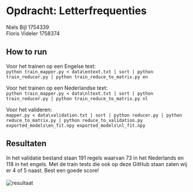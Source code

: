 # Opdracht: Letterfrequenties
Niels Bijl 1754339 <br>
Floris Videler 1758374

## How to run
Voor het trainen op een Engelse text:<br>
`python train_mapper.py < data\entext.txt | sort | python train_reducer.py | python train_reduce_to_matrix.py en` 

Voor het trainen op een Nederlandse text:<br>
`python train_mapper.py < data\nltext.txt | sort | python train_reducer.py | python train_reduce_to_matrix.py nl`

Voor het valideren:<br>
`mapper.py < data\validation.txt | sort | python reducer.py | python reduce_to_matrix.py | python reduce_to_validation.py exported_models\en_fit.npy exported_models\nl_fit.npy`

## Resultaten
In het validatie bestand staan 191 regels waarvan 73 in het Nederlands en 118 in het engels. Met de train tests die ook op deze GitHub staan zaten wij er 4 of 5 naast. Best een goede score!
<br><br>
![resultaat](https://i.ibb.co/KXkDwzk/letterfrequenties-result.png)